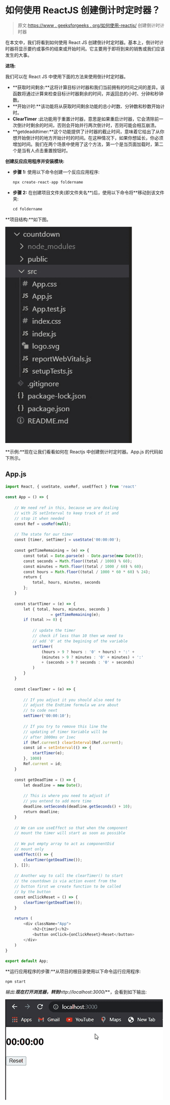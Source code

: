 # 如何使用 ReactJS 创建倒计时定时器？

> 原文:[https://www . geeksforgeeks . org/如何使用-reactjs/](https://www.geeksforgeeks.org/how-to-create-a-countdown-timer-using-reactjs/) 创建倒计时计时器

在本文中，我们将看到如何使用 React JS 创建倒计时定时器。基本上，倒计时计时器将显示要约或事件的结束或开始时间。它主要用于即将到来的销售或我们应该发生的大事。

**进场:**

我们可以在 React JS 中使用下面的方法来使用倒计时定时器。

*   **获取时间剩余:**这将计算目标计时器和我们当前拥有的时间之间的差异。该函数将通过计算来检查目标计时器剩余的时间，并返回总的小时、分钟和秒钟数。
*   **开始计时:**该功能将从获取时间剩余功能的总小时数、分钟数和秒数开始计时。
*   **ClearTimer** :此功能用于重置计时器，意思是如果重启计时器，它会清除前一次倒计时剩余的时间，否则会开始并行两次倒计时，否则可能会相互崩溃。
*   **getdeaddtimer:**这个功能提供了计时器的截止时间，意味着它给出了从你想开始倒计时的地方开始计时的时间。在这种情况下，如果你想延长，你必须增加时间。我们在两个场景中使用了这个方法，第一个是当页面加载时，第二个是当有人点击重置按钮时。

**创建反应应用程序并安装模块:**

*   **步骤 1:** 使用以下命令创建一个反应应用程序:

    ```jsx
    npx create-react-app foldername
    ```

*   **步骤 2:** 在创建项目文件夹(即文件夹名**)后，使用以下命令将**移动到该文件夹:

    ```jsx
    cd foldername
    ```

**项目结构:**如下图。

![](img/560d0d7b7312ab8ce9b9ecb7ef589fc2.png)

**示例:**现在让我们看看如何在 Reactjs 中创建倒计时定时器。App.js 的代码如下所示。

## App.js

```jsx
import React, { useState, useRef, useEffect } from 'react'

const App = () => {

    // We need ref in this, because we are dealing
    // with JS setInterval to keep track of it and
    // stop it when needed
    const Ref = useRef(null);

    // The state for our timer
    const [timer, setTimer] = useState('00:00:00');

    const getTimeRemaining = (e) => {
        const total = Date.parse(e) - Date.parse(new Date());
        const seconds = Math.floor((total / 1000) % 60);
        const minutes = Math.floor((total / 1000 / 60) % 60);
        const hours = Math.floor((total / 1000 * 60 * 60) % 24);
        return {
            total, hours, minutes, seconds
        };
    }

    const startTimer = (e) => {
        let { total, hours, minutes, seconds } 
                    = getTimeRemaining(e);
        if (total >= 0) {

            // update the timer
            // check if less than 10 then we need to 
            // add '0' at the begining of the variable
            setTimer(
                (hours > 9 ? hours : '0' + hours) + ':' +
                (minutes > 9 ? minutes : '0' + minutes) + ':'
                + (seconds > 9 ? seconds : '0' + seconds)
            )
        }
    }

    const clearTimer = (e) => {

        // If you adjust it you should also need to
        // adjust the Endtime formula we are about
        // to code next    
        setTimer('00:00:10');

        // If you try to remove this line the 
        // updating of timer Variable will be
        // after 1000ms or 1sec
        if (Ref.current) clearInterval(Ref.current);
        const id = setInterval(() => {
            startTimer(e);
        }, 1000)
        Ref.current = id;
    }

    const getDeadTime = () => {
        let deadline = new Date();

        // This is where you need to adjust if 
        // you entend to add more time
        deadline.setSeconds(deadline.getSeconds() + 10);
        return deadline;
    }

    // We can use useEffect so that when the component
    // mount the timer will start as soon as possible

    // We put empty array to act as componentDid
    // mount only
    useEffect(() => {
        clearTimer(getDeadTime());
    }, []);

    // Another way to call the clearTimer() to start
    // the countdown is via action event from the
    // button first we create function to be called
    // by the button
    const onClickReset = () => {
        clearTimer(getDeadTime());
    }

    return (
        <div className="App">
            <h2>{timer}</h2>
            <button onClick={onClickReset}>Reset</button>
        </div>
    )
}

export default App;
```

**运行应用程序的步骤:**从项目的根目录使用以下命令运行应用程序:

```jsx
npm start
```

**输出:**现在打开浏览器，转到***http://localhost:3000/***，会看到如下输出:

![](img/8f63978169ab2b4d0500aed786c559c2.png)